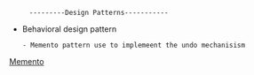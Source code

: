 


         ---------Design Patterns-----------

- Behavioral design pattern 

      - Memento pattern use to implemeent the undo mechanisism
[Memento](src/img/Memento-pattern.png)